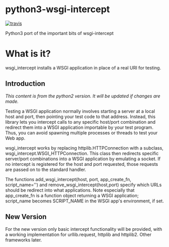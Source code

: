 python3-wsgi-intercept
======================

[![travis](https://secure.travis-ci.org/cdent/python3-wsgi-intercept.png)](https://secure.travis-ci.org/cdent/python3-wsgi-intercept)

Python3 port of the important bits of wsgi-intercept

What is it?
===========

wsgi_intercept installs a WSGI application in place of a real URI for testing.

Introduction
------------

_This content is from the python2 version. It will be updated if
changes are made._

Testing a WSGI application normally involves starting a server at a
local host and port, then pointing your test code to that address.
Instead, this library lets you intercept calls to any specific
host/port combination and redirect them into a WSGI application
importable by your test program. Thus, you can avoid spawning multiple
processes or threads to test your Web app.

wsgi_intercept works by replacing httplib.HTTPConnection with a
subclass, wsgi_intercept.WSGI_HTTPConnection. This class then
redirects specific server/port combinations into a WSGI application by
emulating a socket. If no intercept is registered for the host and
port requested, those requests are passed on to the standard handler.

The functions add_wsgi_intercept(host, port, app_create_fn,
script_name='') and remove_wsgi_intercept(host,port) specify which
URLs should be redirect into what applications. Note especially that
app_create_fn is a function object returning a WSGI application;
script_name becomes SCRIPT_NAME in the WSGI app's environment, if set.

New Version
-----------

For the new version only basic intercept functionality will be
provided, with a working implementation for urllib.request, httplib
and httplib2. Other  frameworks later.


